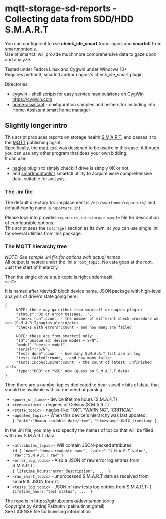 # mqtt-storage-sd-reports - Collecting data from SDD/HDD S.M.A.R.T
You can configure it to use **check_ide_smart** from nagios and **smartctl** from smartmontools.  
Use of smartctl will provide much more comprehensive data to gaze upon and analyze.  

Tested under Fedora Linux and Cygwin under Windows 10+  
Requires python3, smartctl and/or nagios's check_ide_smart plugin  

Directories:
* [cygwin]() - shell scripts for easy service manipulations on CygWin  <https://cygwin.com>
* [home-assistant]() - configuration samples and helpers for including into [Home-Assistant smart home manager](https://hass.io)

## Slightly longer intro
This script produces reports on storage health [S.M.A.R.T.](https://en.wikipedia.org/wiki/S.M.A.R.T.)
and passes it to the [MQTT](https://en.wikipedia.org/wiki/MQTT) publishing agent.  
Specifically, the [mqtt-tool](https://github.com/kadavris/mqtt) was designed to be usable in this case. 
Although you can use any other program that does your own bidding.  
It can use:
- [nagios](https://nagios.com) plugin to simply check if drive is simply OK or not
- and [smartmontools's](https://www.smartmontools.org/) smartctl utility to acquire more comprehensive data, suitable for analysis.

### The .ini file
The default directory for .ini placement is `/etc/smarthome/reporters/`
and default config name is `reporters.ini`

Please look into provided `reporters.ini.storage_sample` file for description of configurable options.  
This script sees the `[storage]` section as its own, so you can use single .ini for several utilities from this package  

### The MQTT hierarchy tree
*NOTE: See sample .ini file for options with actual names*  
All output is nested under the .ini's `root_topic`. No data goes at the root. Just the start of hierarchy

Then the single drive's sub-topic is right underneath:  
`<sd?>`

It is named after /dev/sd? block device name.
JSON package with high-level analysis of drive's state going here:
```
{
     NOTE: these may go either from smartctl or nagios plugin:
     "status":"OK or error message...",
     "checks run":count, - the number of different check procedure we ran (S.M.A.R.T/nagios plugin/etc)
     "checks with errors":count - and how many are failed
     
     NOTE: these are from smartctl only:
     "id":"unique id: device model + S/N",
     "model":"device model",
     "serial":"S/N",
     "tests done":count, - how many S.M.A.R.T test are in log
     "tests failed":count, - and how many failed
     "tests inconclusive":count, - the count of latest, unfinished tests
     "type":"HDD" or "SSD" now (guess on S.M.A.R.T data)
}
```
Then there are a number topics dedicated to bear specific bits of data, that should be available without the need of parsing:
* `<power_on_time>` - device lifetime hours (S.M.A.R.T)
* `<temperature>` - degrees of Celsius (S.M.A.R.T)
* `<state_topic>` - nagios-like: "OK", "WARNING", "CRITICAL"
* `<updated_topic>` - When this device's hierarchy was last updated:  
  `{ "date":"Human readable date/time", "timestamp":UNIX_timestamp }`

In the .ini file, you may also specify the names of topics that will be filled with raw S.M.A.R.T data:
* `<attributes_topic>` - Will contain JSON-packed attributes:  
   `id:{ "name":"Human-readable name", "value":"S.M.A.R.T value", "raw":"S.M.A.R.T raw" }`
* `<error_log_topic>` - Also a JSON of raw error log entries from S.M.A.R.T:  
   `{ lifetime_hours:"error_description", ...  }`
* `<raw_smart_topic>` - unprocessed S.M.A.R.T data as received from smartctl. JSON format.
* `<tests_log_topic>` - JSON of raw tests log entries from S.M.A.R.T:
  `{ lifetime_hours:"test status", ...  }`

The repo is in <https://github.com/kadavris/monitoring>  
Copyright by Andrej Pakhutin (pakhutin at gmail)  
See LICENSE file for licensing information
